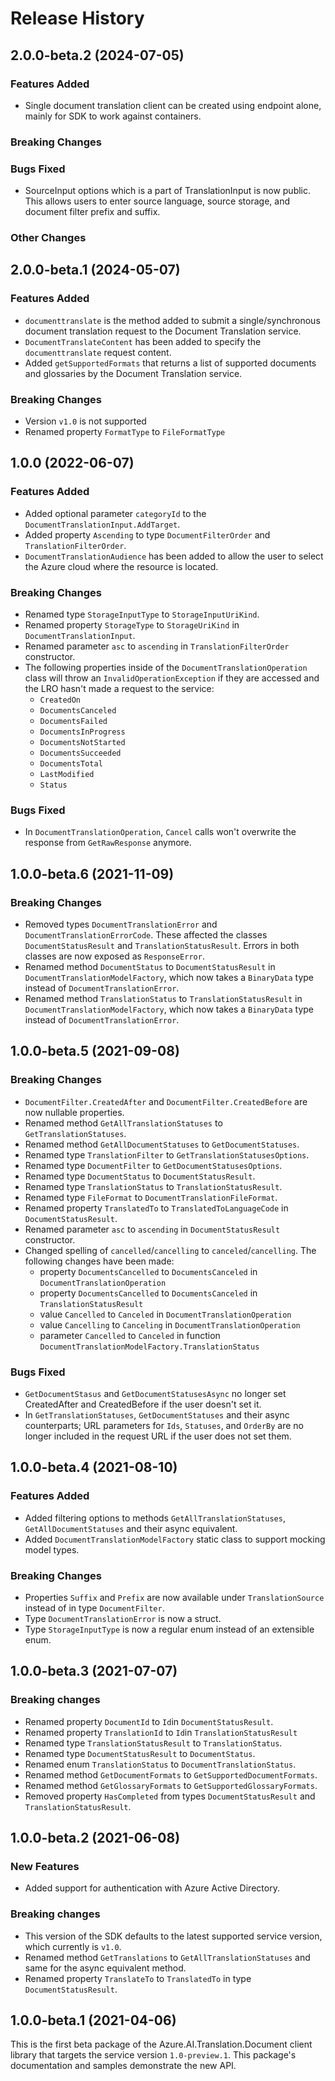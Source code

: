 # Release History

## 2.0.0-beta.2 (2024-07-05)

### Features Added
- Single document translation client can be created using endpoint alone, mainly for SDK to work against containers.

### Breaking Changes

### Bugs Fixed
- SourceInput options which is a part of TranslationInput is now public. This allows users to enter source language, source storage, and document filter prefix and suffix.

### Other Changes

## 2.0.0-beta.1 (2024-05-07)

### Features Added
- `documenttranslate` is the method added to submit a single/synchronous document translation request to the Document Translation service.
- `DocumentTranslateContent` has been added to specify the `documenttranslate` request content.
- Added `getSupportedFormats` that returns a list of supported documents and glossaries by the Document Translation service.

### Breaking Changes
- Version `v1.0` is not supported
- Renamed property `FormatType` to `FileFormatType`

## 1.0.0 (2022-06-07)

### Features Added
- Added optional parameter `categoryId` to the `DocumentTranslationInput.AddTarget`.
- Added property `Ascending` to type `DocumentFilterOrder` and `TranslationFilterOrder`.
- `DocumentTranslationAudience` has been added to allow the user to select the Azure cloud where the resource is located.

### Breaking Changes
- Renamed type `StorageInputType` to `StorageInputUriKind`.
- Renamed property `StorageType` to `StorageUriKind` in `DocumentTranslationInput`.
- Renamed parameter `asc` to `ascending` in `TranslationFilterOrder` constructor.
- The following properties inside of the `DocumentTranslationOperation` class will throw an `InvalidOperationException` if they are accessed and the LRO hasn't made a request to the service:
  - `CreatedOn`
  - `DocumentsCanceled`
  - `DocumentsFailed`
  - `DocumentsInProgress`
  - `DocumentsNotStarted`
  - `DocumentsSucceeded`
  - `DocumentsTotal`
  - `LastModified`
  - `Status`

### Bugs Fixed
- In `DocumentTranslationOperation`, `Cancel` calls won't overwrite the response from `GetRawResponse` anymore.

## 1.0.0-beta.6 (2021-11-09)

### Breaking Changes
- Removed types `DocumentTranslationError` and `DocumentTranslationErrorCode`. These affected the classes `DocumentStatusResult` and `TranslationStatusResult`. Errors in both classes are now exposed as `ResponseError`.
- Renamed method `DocumentStatus` to `DocumentStatusResult` in `DocumentTranslationModelFactory`, which now takes a `BinaryData` type instead of `DocumentTranslationError`.
- Renamed method `TranslationStatus` to `TranslationStatusResult` in `DocumentTranslationModelFactory`, which now takes a `BinaryData` type instead of `DocumentTranslationError`.

## 1.0.0-beta.5 (2021-09-08)

### Breaking Changes
- `DocumentFilter.CreatedAfter` and `DocumentFilter.CreatedBefore` are now nullable properties.
- Renamed method `GetAllTranslationStatuses` to `GetTranslationStatuses`.
- Renamed method `GetAllDocumentStatuses` to `GetDocumentStatuses`.
- Renamed type `TranslationFilter` to `GetTranslationStatusesOptions`.
- Renamed type `DocumentFilter` to `GetDocumentStatusesOptions`.
- Renamed type `DocumentStatus` to `DocumentStatusResult`.
- Renamed type `TranslationStatus` to `TranslationStatusResult`.
- Renamed type `FileFormat` to `DocumentTranslationFileFormat`.
- Renamed property `TranslatedTo` to `TranslatedToLanguageCode` in `DocumentStatusResult`.
- Renamed parameter `asc` to `ascending` in `DocumentStatusResult` constructor.
- Changed spelling of `cancelled`/`cancelling` to `canceled`/`cancelling`. The following changes have been made:
  - property `DocumentsCancelled` to `DocumentsCanceled` in `DocumentTranslationOperation`
  - property `DocumentsCancelled` to `DocumentsCanceled` in `TranslationStatusResult`
  - value `Cancelled` to `Canceled` in `DocumentTranslationOperation`
  - value `Cancelling` to `Canceling` in `DocumentTranslationOperation`
  - parameter `Cancelled` to `Canceled` in function `DocumentTranslationModelFactory.TranslationStatus` 

### Bugs Fixed
- `GetDocumentStasus` and `GetDocumentStatusesAsync` no longer set CreatedAfter and CreatedBefore if the user doesn't set it.
- In `GetTranslationStatuses`, `GetDocumentStatuses` and their async counterparts; URL parameters for `Ids`, `Statuses`, and `OrderBy` are no longer included in the request URL if the user does not set them.

## 1.0.0-beta.4 (2021-08-10)

### Features Added
- Added filtering options to methods `GetAllTranslationStatuses`, `GetAllDocumentStatuses` and their async equivalent.
- Added `DocumentTranslationModelFactory` static class to support mocking model types. 

### Breaking Changes
- Properties `Suffix` and `Prefix` are now available under `TranslationSource` instead of in type `DocumentFilter`.
- Type `DocumentTranslationError` is now a struct.
- Type `StorageInputType` is now a regular enum instead of an extensible enum.

## 1.0.0-beta.3 (2021-07-07)
### Breaking changes

- Renamed property `DocumentId` to `Id`in `DocumentStatusResult`.
- Renamed property `TranslationId` to `Id`in `TranslationStatusResult`
- Renamed type `TranslationStatusResult` to `TranslationStatus`.
- Renamed type `DocumentStatusResult` to `DocumentStatus`.
- Renamed enum `TranslationStatus` to `DocumentTranslationStatus`.
- Renamed method `GetDocumentFormats` to `GetSupportedDocumentFormats`.
- Renamed method `GetGlossaryFormats` to `GetSupportedGlossaryFormats`.
- Removed property `HasCompleted` from types `DocumentStatusResult` and `TranslationStatusResult`.

## 1.0.0-beta.2 (2021-06-08)

### New Features

- Added support for authentication with Azure Active Directory.

### Breaking changes

- This version of the SDK defaults to the latest supported service version, which currently is `v1.0`.
- Renamed method `GetTranslations` to `GetAllTranslationStatuses` and same for the async equivalent method.
- Renamed property `TranslateTo` to `TranslatedTo` in type `DocumentStatusResult`.

## 1.0.0-beta.1 (2021-04-06)

This is the first beta package of the Azure.AI.Translation.Document client library that targets the service version `1.0-preview.1`.
This package's documentation and samples demonstrate the new API.
